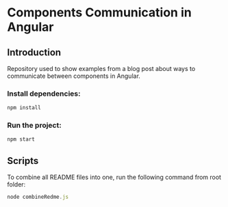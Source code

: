 # Components Communication in Angular

## Introduction
Repository used to show examples from a blog post about ways to communicate 
between components in Angular.

### Install dependencies:
```typescript
npm install
```

### Run the project:
```typescript
npm start
```

## Scripts
To combine all README files into one, run the following command from root folder:
```typescript
node combineRedme.js
```
